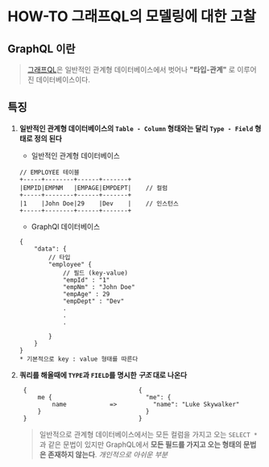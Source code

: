 # HOW-TO 그래프QL의 모델링에 대한 고찰

## GraphQL 이란
> [그래프QL][graphql_addr]은 일반적인 관계형 데이터베이스에서 벗어나 
> **"타입-관계"** 로 이루어진 데이터베이스이다.

## 특징
1. **일반적인 관계형 데이터베이스의 `Table - Column` 형태와는 달리 `Type - Field` 형태로 정의 된다**

   * 일반적인 관계형 데이터베이스
    ```
    // EMPLOYEE 테이블
    +-----+--------+------+-------+
    |EMPID|EMPNM   |EMPAGE|EMPDEPT|    // 컬럼
    +-----+--------+------+-------+
    |1    |John Doe|29    |Dev    |    // 인스턴스
    +-----+--------+------+-------+
    ```
    
   * GraphQl 데이터베이스
   
    ```
    {
        "data": {
            // 타입
            "employee" {
                // 필드 (key-value)
                "empId" : "1"
                "empNm" : "John Doe"
                "empAge" : 29
                "empDept" : "Dev"
                .
                .
                .

            }
        }
    }
    * 기본적으로 key : value 형태를 따른다
    ```

2. **쿼리를 해올때에 `TYPE`과 `FIELD`를 명시한 *구조* 대로 나온다**
   ```
    {                               {    
        me {                          "me": {
            name            =>          "name": "Luke Skywalker"
        }                             }    
    }                               }

   ```

   > 일반적으로 관계형 데이터베이스에서는 모든 컬럼을 가지고 오는 `SELECT *` 과 같은 문법이 있지만 GraphQL에서 **모든 필드를 가지고 오는 형태의 문법은 존재하지 않는다**. _개인적으로 아쉬운 부분_










[graphql_addr]: https://graphql.org/